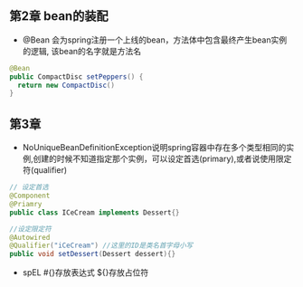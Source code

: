 ## 第2章 bean的装配
- @Bean 会为spring注册一个上线的bean，方法体中包含最终产生bean实例的逻辑, 该bean的名字就是方法名
```java
@Bean
public CompactDisc setPeppers() {
  return new CompactDisc()
}
```

## 第3章
- NoUniqueBeanDefinitionException说明spring容器中存在多个类型相同的实例,创建的时候不知道指定那个实例，可以设定首选(primary),或者说使用限定符(qualifier)

```java
// 设定首选
@Component
@Priamry
public class ICeCream implements Dessert{}

//设定限定符
@Autowired
@Qualifier("iCeCream") //这里的ID是类名首字母小写
public void setDessert(Dessert dessert){}
```

- spEL #{}存放表达式 ${}存放占位符